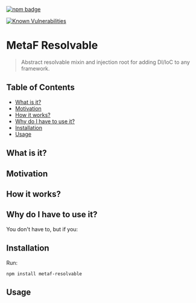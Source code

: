 [npm-badge-png]: https://nodei.co/npm/metaf-resolvable.png?downloads=true&downloadRank=true&stars=true
[package-url]: https://npmjs.com/package/metaf-resolvable

[![npm badge][npm-badge-png]][package-url]

[![Known Vulnerabilities](https://snyk.io/test/npm/metaf-resolvable/badge.svg)](https://snyk.io/test/npm/metaf-resolvable)

# MetaF Resolvable <!-- omit in toc -->
> Abstract resolvable mixin and injection root for adding DI/IoC to any framework.

## Table of Contents <!-- omit in toc -->
<!-- START doctoc generated TOC please keep comment here to allow auto update -->
<!-- DON'T EDIT THIS SECTION, INSTEAD RE-RUN doctoc TO UPDATE -->


- [What is it?](#what-is-it)
- [Motivation](#motivation)
- [How it works?](#how-it-works)
- [Why do I have to use it?](#why-do-i-have-to-use-it)
- [Installation](#installation)
- [Usage](#usage)

<!-- END doctoc generated TOC please keep comment here to allow auto update -->

## What is it?

## Motivation

## How it works?

## Why do I have to use it?
You don't have to, but if you:

## Installation
Run:
```
npm install metaf-resolvable
```

## Usage
